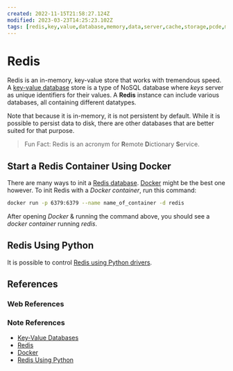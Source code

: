```yaml
---
created: 2022-11-15T21:58:27.124Z
modified: 2023-03-23T14:25:23.102Z
tags: [redis,key,value,database,memory,data,server,cache,storage,pcde,module12]
---
```


# Redis

Redis is an in-memory, key-value store that works with tremendous speed.
A [key-value database][kv-db-zk] store is a type of NoSQL database where
*keys* server as unique identifiers for their values.
A **Redis** instance can include various databases,
all containing different datatypes.

Note that because it is in-memory,
it is not persistent by default.
While it is possible to persist data to disk,
there are other databases that are better suited for that purpose.

>Fun Fact: Redis is an acronym for **R**emote **D**ictionary **S**ervice.

## Start a Redis Container Using Docker

There are many ways to init a [Redis database][redis-zk].
[Docker][docker-zk] might be the best one however.
To init Redis with a *Docker container*, run this command:

```sh
docker run -p 6379:6379 --name name_of_container -d redis
```

After opening *Docker* & running the command above,
you should see a *docker container* running *redis*.

## Redis Using Python

It is possible to control [Redis using Python drivers][redis-py-zk].

## References

### Web References

<!-- Hidden References -->

### Note References

* [Key-Value Databases][kv-db-zk]
* [Redis][redis-zk]
* [Docker][docker-zk]
* [Redis Using Python][redis-py-zk]

<!-- Hidden References -->
[kv-db-zk]: ./key-value-database.md "Key-Value Databases"
[redis-zk]: ./redis.md "Redis"
[docker-zk]: ./docker.md "Docker"
[redis-py-zk]: ./redis-using-python.md "Redis Using Python"
